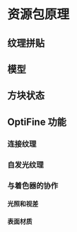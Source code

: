 # 资源包原理

[//]: # (TODO)

## 纹理拼贴

## 模型

## 方块状态

## OptiFine 功能

### 连接纹理

### 自发光纹理

### 与着色器的协作

#### 光照和视差

#### 表面材质
